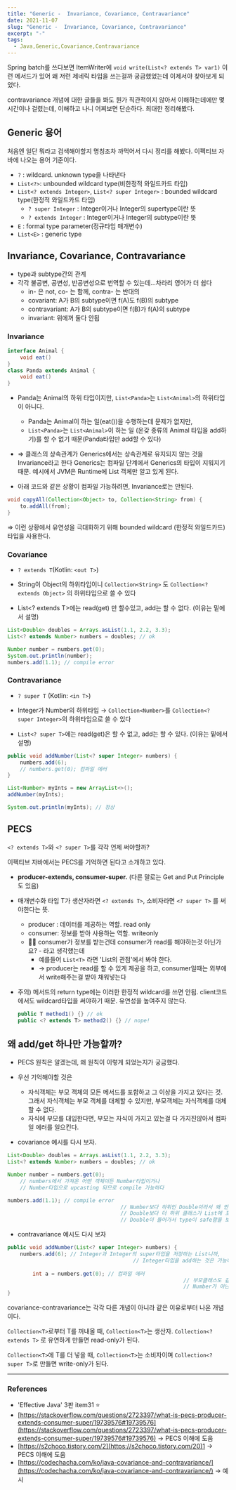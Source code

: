 ```yaml
---
title: "Generic -  Invariance, Covariance, Contravariance"
date: 2021-11-07
slug: "Generic -  Invariance, Covariance, Contravariance"
excerpt: "-"
tags:
  - Java,Generic,Covariance,Contravariance
---
```


Spring batch를 쓰다보면 ItemWriter에 `void write(List<? extends T> var1)`  이런 메서드가 있어 왜 저런 제네릭 타입을 쓰는걸까 궁금했었는데 이제서야 찾아보게 되었다.

contravariance 개념에 대한 글들을 봐도 뭔가 직관적이지 않아서 이해하는데에만 몇 시간이나 걸렸는데, 이해하고 나니 어찌보면 단순하다. 최대한 정리해봤다.

## Generic 용어

처음엔 일단 뭐라고 검색해야할지 명칭조차 까먹어서 다시 정리를 해봤다. 이펙티브 자바에 나오는 용어 기준이다.

- `?` : wildcard. unknown type을 나타낸다
- `List<?>`: unbounded wildcard type(비한정적 와일드카드 타입)
- `List<? extends Integer>`, `List<? super Integer>` : bounded wildcard type(한정적 와일드카드 타입)
    - `? super Integer`  : Integer이거나 Integer의 supertype이란 뜻
    - `? extends Integer` : Integer이거나 Integer의 subtype이란 뜻
- `E` : formal type parameter(정규타입 매개변수)
- `List<E>` : generic type

## Invariance, Covariance, Contravariance

- type과 subtype간의 관계
- 각각 불공변, 공변성, 반공변성으로 번역할 수 있는데...차라리 영어가 더 쉽다
    - in- 은 not, co- 는 함께, contra- 는 반대의
    - covariant: A가 B의 subtype이면 f(A)도 f(B)의 subtype
    - contravariant: A가 B의 subtype이면 f(B)가 f(A)의 subtype
    - invariant: 위에꺼 둘다 안됨

### Invariance

```java
interface Animal {
	void eat()
}
class Panda extends Animal {
	void eat()
}
```

- Panda는 Animal의 하위 타입이지만, `List<Panda>`는 `List<Animal>`의 하위타입이 아니다.
    - Panda는 Animal이 하는 일(eat())을 수행하는데 문제가 없지만,
    - `List<Panda>`는 `List<Animal>`이 하는 일 (온갖 종류의 Animal 타입을 add하기)를 할 수 없기 때문(Panda타입만 add할 수 있다)
- ⇒ 클래스의 상속관계가 Generics에서는 상속관계로 유지되지 않는 것을 Invariance라고 한다
Generics는 컴파일 단계에서 Generics의 타입이 지워지기 때문. 예시에서 JVM은 Runtime에 List 객체만 알고 있게 된다.

- 아래 코드와 같은 상황이 컴파일 가능하려면, Invariance로는 안된다.

```java
void copyAll(Collection<Object> to, Collection<String> from) {
    to.addAll(from); 
}
```

⇒ 이런 상황에서 유연성을 극대화하기 위해 bounded wildcard (한정적 와일드카드) 타입을 사용한다. 

### Covariance

- `? extends T`(Kotlin: `<out T>`)
- String이 Object의 하위타입이니 `Collection<String>` 도 `Collection<? extends Object>` 의 하위타입으로 쓸 수 있다

- List<? extends T>에는 read(get) 만 할수있고, add는 할 수 없다. (이유는 밑에서 설명)

```java
List<Double> doubles = Arrays.asList(1.1, 2.2, 3.3);
List<? extends Number> numbers = doubles; // ok

Number number = numbers.get(0);
System.out.println(number);
numbers.add(1.1); // compile error
```

### Contravariance

- `? super T` (Kotlin: `<in T>`)
- Integer가 Number의 하위타입 →  `Collection<Number>`를 `Collection<? super Integer>`의 하위타입으로 쓸 수 있다

- `List<? super T>`에는 read(get)은 할 수 없고, add는 할 수 있다. (이유는 밑에서 설명)

```java
public void addNumber(List<? super Integer> numbers) {
    numbers.add(6);
    // numbers.get(0); 컴파일 에러
}

List<Number> myInts = new ArrayList<>();
addNumber(myInts);

System.out.println(myInts); // 정상
```

## PECS

`<? extends T>`와 `<? super T>`를 각각 언제 써야할까?

이펙티브 자바에서는 PECS를 기억하면 된다고 소개하고 있다.

- **producer-extends, consumer-super.** (다른 말로는 Get and Put Principle도 있음)
- 매개변수화 타입 T가 생산자라면 `<? extends T>`, 소비자라면 `<? super T>` 를 써야한다는 뜻.
    - producer : 데이터를 제공하는 역할. read only
    - consumer: 정보를 받아 사용하는 역할. writeonly
    - 😵‍💫   consumer가 정보를 받는건데 consumer가 read를 해야하는것 아닌가요? - 라고 생각했는데
        - 예를들어 `List<T>` 라면 'List의 관점'에서 봐야 한다.
        - → producer는 read를 할 수 있게 제공을 하고, consumer일때는 외부에서 write해주는걸 받아 채워넣는다
- 주의) 메서드의 return type에는 이러한 한정적 wildcard를 쓰면 안됨. client코드에서도 wildcard타입을 써야하기 때문. 유연성을 높여주지 않는다.
    
    ```java
    public T method1() {} // ok
    public <? extends T> method2() {} // nope!
    ```


## 왜 add/get 하나만 가능할까?

- PECS 원칙은 알겠는데, 왜 원칙이 이렇게 되었는지가 궁금했다.

- 우선 기억해야할 것은
    - 자식객체는 부모 객체의 모든 메서드를 포함하고 그 이상을 가지고 있다는 것. 그래서 자식객체는 부모 객체를 대체할 수 있지만, 부모객체는 자식객체를 대체할 수 없다.
    - 자식에 부모를 대입한다면, 부모는 자식이 가지고 있는걸 다 가지진않아서 컴파일 에러를 일으킨다.

- covariance 예시를 다시 보자.

```java
List<Double> doubles = Arrays.asList(1.1, 2.2, 3.3);
List<? extends Number> numbers = doubles; // ok

Number number = numbers.get(0); 
	// numbers에서 가져온 어떤 객체이든 Number타입이거나 
	// Number타입으로 upcasting 되므로 compile 가능하다

numbers.add(1.1); // compile error
									// Number보다 하위인 Double이라서 왜 안되는지 의아할 수 있지만,
									// Double보다 더 하위 클래스가 List에 포함된 상태일 수도 있기 때문에 
									// Double이 들어가서 type이 safe함을 보장하지 못한다.
```

- contravariance 예시도 다시 보자

```java
public void addNumber(List<? super Integer> numbers) {
    numbers.add(6); // Integer과 Integer의 super타입을 저장하는 List니까, 
										// Integer타입을 add하는 것은 가능하다.
    
		int a = numbers.get(0); // 컴파일 에러
														// 부모클래스도 같이 저장되어있으므로
														// Number가 아닌 Integer를 get 해올 수 있다는 보장이 없다. 
}
```

covariance-contravariance는 각각 다른 개념이 아니라 같은 이유로부터 나온 개념이다.

`Collection<T>`로부터 T를 꺼내올 때, `Collection<T>`는 생산자. `Collection<? extends T>` 로 유연하게 만들면 read-only가 된다.

`Collection<T>`에 T를 더 넣을 때, `Collection<T>`는 소비자이며 `Collection<? super T>`로 만들면 write-only가 된다.

---

### References

- 'Effective Java' 3판 item31 ⭐
- [https://stackoverflow.com/questions/2723397/what-is-pecs-producer-extends-consumer-super/19739576#19739576](https://stackoverflow.com/questions/2723397/what-is-pecs-producer-extends-consumer-super/19739576#19739576)  → PECS 이해에 도움
- [https://s2choco.tistory.com/2](https://s2choco.tistory.com/20)1 → PECS 이해에 도움
- [https://codechacha.com/ko/java-covariance-and-contravariance/](https://codechacha.com/ko/java-covariance-and-contravariance/) → 예시